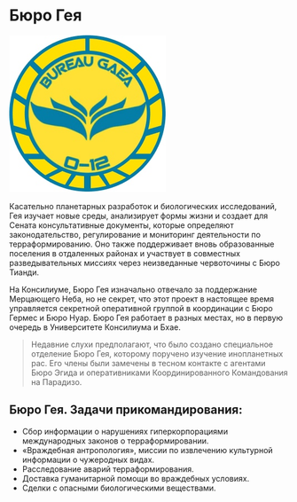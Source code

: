 # Бюро Гея

![](gaea.jpg)

Касательно планетарных разработок и биологических исследований, Гея изучает новые среды, анализирует формы жизни и создает для Сената консультативные документы, которые определяют законодательство, регулирование и мониторинг деятельности по терраформированию. Оно также поддерживает вновь образованные поселения в отдаленных районах и участвует в совместных разведывательных миссиях через неизведанные червоточины с Бюро Тианди.

На Консилиуме, Бюро Гея изначально отвечало за поддержание Мерцающего Неба, но не секрет, что этот проект в настоящее время управляется секретной оперативной группой в координации с Бюро Гермес и Бюро Нуар.
Бюро Гея работает в разных местах, но в первую очередь в Университете Консилиума и Бхае.

> Недавние слухи предполагают, что было создано специальное отделение Бюро Гея, которому поручено изучение инопланетных рас. Его члены были замечены в тесном контакте с агентами Бюро Эгида и оперативниками Координированного Командования на Парадизо.

## Бюро Гея. Задачи прикомандирования:

* Сбор информации о нарушениях гиперкорпорациями международных законов о терраформировании.
* «Враждебная антропология», миссии по извлечению культурной информации о чужеродных видах.
* Расследование аварий терраформирования.
* Доставка гуманитарной помощи во враждебных условиях.
* Сделки с опасными биологическими веществами.